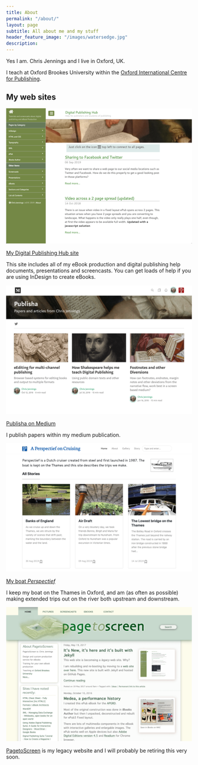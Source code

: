 ```yaml
---
title: About
permalink: "/about/"
layout: page
subtitle: All about me and my stuff
header_feature_image: "/images/watersedge.jpg"
description: 
---
```


Yes I am. Chris Jennings and I live in Oxford, UK.

I teach at Oxford Brookes University within the [Oxford International Centre for Publishing][aae24ac8].

  [aae24ac8]: https://publishing.brookes.ac.uk "see the Publishing web site - which I manage"

## My web sites

[![Publisha](/images/2019/12/publisha.png)](/images/2019/12/publisha.png)

[My Digital Publishing Hub site][5f5c75ef]

This site includes all of my eBook production and digital publishing help documents, presentations and screencasts. You can get loads of help if you are using InDesign to create eBooks.

  [5f5c75ef]: https://publisha.github.io "check out Publisha"

[![Publisha on Medium](/images/2019/12/medium2.png)](/images/2019/12/medium2.png)

[Publisha on Medium][2b32ddf3]

  [2b32ddf3]: https://medium.com/publisha "I am putting some of my papers on Medium"

I publish papers within my medium publication.

[![My boat Perspectief](/images/2019/12/perspectief.png)](/images/2019/12/perspectief.png)

[My boat _Perspectief_][73c6ee63]

I keep my boat on the Thames in Oxford, and am (as often as possible) making extended trips out on the river both upstream and downstream.

  [73c6ee63]: https://perspectief.chrisjennings.net "See my boat blog and picture gallery"

[![PagetoScreen son to be retired](/images/2019/12/pagetoscreen.png)](/images/2019/12/pagetoscreen.png)

[PagetoScreen][55d18952] is my legacy website and I will probably be retiring this very soon.

  [55d18952]: https://www.pagetoscreen.net "Lots of useful information"
